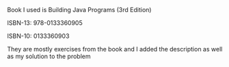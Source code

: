 Book I used is Building Java Programs (3rd Edition) 

ISBN-13: 978-0133360905

ISBN-10: 0133360903

They are mostly exercises from the book and I added the description as well as my solution to the problem
